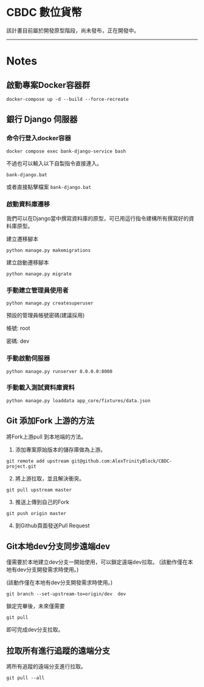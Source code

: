 # CBDC 數位貨幣

該計畫目前屬於開發原型階段，尚未發布，正在開發中。

---
# Notes

## 啟動專案Docker容器群

```
docker-compose up -d --build --force-recreate
```

## 銀行 Django 伺服器

### 命令行登入docker容器

```
docker compose exec bank-django-service bash 
```

不過也可以輸入以下自製指令直接連入。

```
bank-django.bat
```

或者直接點擊檔案 `bank-django.bat`

### 啟動資料庫遷移

我們可以在Django當中撰寫資料庫的原型，可已用這行指令建構所有撰寫好的資料庫原型。

建立遷移腳本

```
python manage.py makemigrations
```

建立啟動遷移腳本

```
python manage.py migrate
```
### 手動建立管理員使用者

```
python manage.py createsuperuser
```

預設的管理員帳號密碼(建議採用)

帳號: root

密碼: dev

### 手動啟動伺服器

```
python manage.py runserver 0.0.0.0:8000
```

### 手動載入測試資料庫資料

```
python manage.py loaddata app_core/fixtures/data.json
```

## Git 添加Fork 上游的方法

將Fork上游pull 到本地端的方法。

1. 添加專案原始版本的儲存庫做為上游。

```
git remote add upstream git@github.com:AlexTrinityBlock/CBDC-project.git
```

2. 將上游拉取，並且解決衝突。

```
git pull upstream master
```

3. 推送上傳到自己的Fork

```
git push origin master
```

4. 到Github頁面發送Pull Request

## Git本地dev分支同步遠端dev

僅需要於本地建立dev分支一開始使用，可以鎖定遠端dev拉取。
(該動作僅在本地有dev分支開發需求時使用。)

(該動作僅在本地有dev分支開發需求時使用。)

```
git branch --set-upstream-to=origin/dev  dev
```

鎖定完畢後，未來僅需要

```
git pull
```

即可完成dev分支拉取。

## 拉取所有進行追蹤的遠端分支

將所有追蹤的遠端分支進行拉取。

```
git pull --all
```